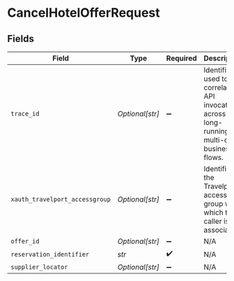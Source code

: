 # CancelHotelOfferRequest


## Fields

| Field                                                                                          | Type                                                                                           | Required                                                                                       | Description                                                                                    |
| ---------------------------------------------------------------------------------------------- | ---------------------------------------------------------------------------------------------- | ---------------------------------------------------------------------------------------------- | ---------------------------------------------------------------------------------------------- |
| `trace_id`                                                                                     | *Optional[str]*                                                                                | :heavy_minus_sign:                                                                             | Identifier used to correlate API invocations across long-running or multi-call business flows. |
| `xauth_travelport_accessgroup`                                                                 | *Optional[str]*                                                                                | :heavy_minus_sign:                                                                             | Identifies the Travelport access group with which the caller is associated                     |
| `offer_id`                                                                                     | *Optional[str]*                                                                                | :heavy_minus_sign:                                                                             | N/A                                                                                            |
| `reservation_identifier`                                                                       | *str*                                                                                          | :heavy_check_mark:                                                                             | N/A                                                                                            |
| `supplier_locator`                                                                             | *Optional[str]*                                                                                | :heavy_minus_sign:                                                                             | N/A                                                                                            |